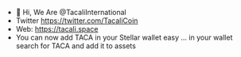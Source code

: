 - 👋 Hi, We Are @TacaliInternational
- Twitter https://twitter.com/TacaliCoin
- Web: https://tacali.space
- You can now add TACA in your Stellar wallet easy ... in your wallet search for TACA and add it to assets 

<!---
TacaliInternational/TacaliInternational is a ✨ special ✨ repository because its `README.md` (this file) appears on your GitHub profile.
You can click the Preview link to take a look at your changes.
--->
